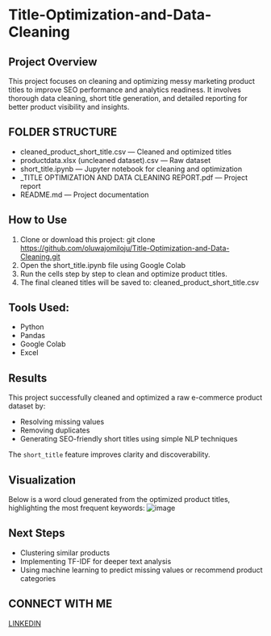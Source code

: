 # Title-Optimization-and-Data-Cleaning

## Project Overview
This project focuses on cleaning and optimizing messy marketing product titles to improve SEO performance and analytics readiness. It involves thorough data cleaning, short title generation, and detailed reporting for better product visibility and insights.

## FOLDER STRUCTURE
- cleaned_product_short_title.csv — Cleaned and optimized titles
- productdata.xlsx (uncleaned dataset).csv — Raw dataset
- short_title.ipynb — Jupyter notebook for cleaning and optimization
- _TITLE OPTIMIZATION AND DATA CLEANING REPORT.pdf — Project report
-  README.md — Project documentation

## How to Use
  1. Clone or download this project: git clone https://github.com/oluwajomiloju/Title-Optimization-and-Data-Cleaning.git
  2. Open the short_title.ipynb file using Google Colab
  3. Run the cells step by step to clean and optimize product titles.
  4. The final cleaned titles will be saved to: cleaned_product_short_title.csv

## Tools Used:
- Python
- Pandas
- Google Colab
- Excel

## Results
This project successfully cleaned and optimized a raw e-commerce product dataset by:
- Resolving missing values
- Removing duplicates
- Generating SEO-friendly short titles using simple NLP techniques

The `short_title` feature improves clarity and discoverability.

## Visualization
Below is a word cloud generated from the optimized product titles, highlighting the most frequent keywords:
![image](https://github.com/user-attachments/assets/ff94386d-0323-43b5-a4ae-3451899e368f)


## Next Steps
- Clustering similar products
- Implementing TF-IDF for deeper text analysis
- Using machine learning to predict missing values or recommend product categories

## CONNECT WITH ME
[LINKEDIN](www.linkedin.com/in/oluwajomiloju-oladeji-5baba6260)


      
